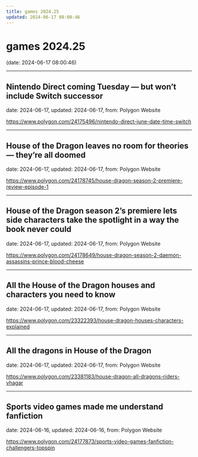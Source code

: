 ```yaml
---
title: games 2024.25
updated: 2024-06-17 08:00:46
---
```


# games 2024.25

(date: 2024-06-17 08:00:46)

---

## Nintendo Direct coming Tuesday — but won’t include Switch successor

date: 2024-06-17, updated: 2024-06-17, from: Polygon Website

 

<https://www.polygon.com/24175496/nintendo-direct-june-date-time-switch>

---

## House of the Dragon leaves no room for theories — they’re all doomed

date: 2024-06-17, updated: 2024-06-17, from: Polygon Website

 

<https://www.polygon.com/24178745/house-dragon-season-2-premiere-review-episode-1>

---

## House of the Dragon season 2’s premiere lets side characters take the spotlight in a way the book never could

date: 2024-06-17, updated: 2024-06-17, from: Polygon Website

 

<https://www.polygon.com/24178649/house-dragon-season-2-daemon-assassins-prince-blood-cheese>

---

## All the House of the Dragon houses and characters you need to know

date: 2024-06-17, updated: 2024-06-17, from: Polygon Website

 

<https://www.polygon.com/23322393/house-dragon-houses-characters-explained>

---

## All the dragons in House of the Dragon

date: 2024-06-17, updated: 2024-06-17, from: Polygon Website

 

<https://www.polygon.com/23381183/house-dragon-all-dragons-riders-vhagar>

---

## Sports video games made me understand fanfiction

date: 2024-06-16, updated: 2024-06-16, from: Polygon Website

 

<https://www.polygon.com/24177873/sports-video-games-fanfiction-challengers-topspin>

